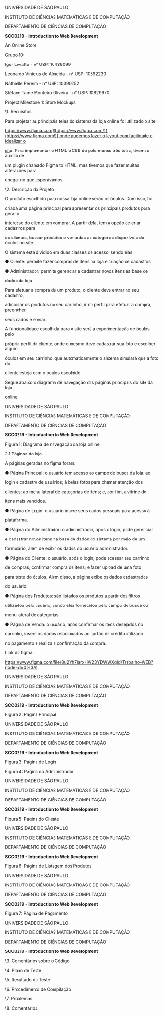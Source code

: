 ﻿

UNIVERSIDADE DE SÃO PAULO

INSTITUTO DE CIÊNCIAS MATEMÁTICAS E DE COMPUTAÇÃO

DEPARTAMENTO DE CIÊNCIAS DE COMPUTAÇÃO

**SCC0219 - Introduction to Web Development**

An Online Store

Grupo 10:

Igor Lovatto - n° USP: 10439099

Leonardo Vinicius de Almeida - n° USP: 10392230

Nathielle Pereira - n° USP: 10390252

Stéfane Tame Monteiro Oliveira - n° USP: 10829970

Project Milestone 1: Store Mockups

\1. Requisitos

Para projetar as principais telas do sistema da loja online foi utilizado o site

[https://www.figma.com](https://www.figma.com/)[,](https://www.figma.com/)[ ](https://www.figma.com/)[onde](https://www.figma.com/)[ ](https://www.figma.com/)[pudemos](https://www.figma.com/)[ ](https://www.figma.com/)[fazer](https://www.figma.com/)[ ](https://www.figma.com/)[o](https://www.figma.com/)[ ](https://www.figma.com/)[layout](https://www.figma.com/)[ ](https://www.figma.com/)[com](https://www.figma.com/)[ ](https://www.figma.com/)[facilidade](https://www.figma.com/)[ ](https://www.figma.com/)[e](https://www.figma.com/)[ ](https://www.figma.com/)[idealizar](https://www.figma.com/)[ ](https://www.figma.com/)[o](https://www.figma.com/)

[sit](https://www.figma.com/)e. Para implementar o HTML e CSS de pelo menos três telas, tivemos auxílio de

um plugin chamado Figma to HTML, mas tivemos que fazer muitas alterações para

chegar no que esperávamos.

\2. Descrição do Projeto

O produto escolhido para nossa loja online serão os óculos. Com isso, foi

criada uma página principal para apresentar os principais produtos para gerar o

interesse do cliente em comprar. A partir dela, tem a opção de criar cadastros para

os clientes, buscar produtos e ver todas as categorias disponíveis de óculos no site.

O sistema está dividido em duas classes de acesso, sendo elas:

● Cliente: permite fazer compras de itens na loja e criação de cadastros

● Administrador: permite gerenciar e cadastrar novos itens na base de

dados da loja

Para efetuar a compra de um produto, o cliente deve entrar no seu cadastro,

adicionar os produtos no seu carrinho, ir no perfil para efetuar a compra, preencher

seus dados e enviar.

A funcionalidade escolhida para o site será a experimentação de óculos pelo

próprio perfil do cliente, onde o mesmo deve cadastrar sua foto e escolher algum

óculos em seu carrinho, que automaticamente o sistema simulará que a foto do

cliente esteja com o óculos escolhido.

Segue abaixo o diagrama de navegação das páginas principais do site da loja

online:





UNIVERSIDADE DE SÃO PAULO

INSTITUTO DE CIÊNCIAS MATEMÁTICAS E DE COMPUTAÇÃO

DEPARTAMENTO DE CIÊNCIAS DE COMPUTAÇÃO

**SCC0219 - Introduction to Web Development**

Figura 1: Diagrama de navegação da loja online

2.1 Páginas da loja

A páginas geradas no figma foram:

● Página Principal: o usuário tem acesso ao campo de busca da loja; ao

login e cadastro de usuários; à belas fotos para chamar atenção dos

clientes; ao menu lateral de categorias de itens; e, por fim, a vitrine de

itens mais vendidos.

● Página de Login: o usuário insere seus dados pessoais para acesso à

plataforma.

● Página do Administrador: o administrador, após o login, pode gerenciar

e cadastrar novos itens na base de dados do sistema por meio de um

formulário, além de exibir os dados do usuário administrador.

● Página do Cliente: o usuário, após o login, pode acessar seu carrinho

de compras; confirmar compra de itens; e fazer upload de uma foto

para teste do óculos. Além disso, a página exibe os dados cadastrados

do usuário.

● Página dos Produtos: são listados os produtos a partir dos filtros

utilizados pelo usuário, sendo eles fornecidos pelo campo de busca ou

menu lateral de categorias.

● Página de Venda: o usuário, após confirmar os itens desejados no

carrinho, insere os dados relacionados ao cartão de crédito utilizado

no pagamento e realiza a confirmação da compra.

Link do figma:

https://www.figma.com/file/8u2Yh7larxHW23YDWWXqId/Trabalho-WEB?node-id=0%3A1





UNIVERSIDADE DE SÃO PAULO

INSTITUTO DE CIÊNCIAS MATEMÁTICAS E DE COMPUTAÇÃO

DEPARTAMENTO DE CIÊNCIAS DE COMPUTAÇÃO

**SCC0219 - Introduction to Web Development**

Figura 2: Página Principal





UNIVERSIDADE DE SÃO PAULO

INSTITUTO DE CIÊNCIAS MATEMÁTICAS E DE COMPUTAÇÃO

DEPARTAMENTO DE CIÊNCIAS DE COMPUTAÇÃO

**SCC0219 - Introduction to Web Development**

Figura 3: Página de Login

Figura 4: Página do Administrador





UNIVERSIDADE DE SÃO PAULO

INSTITUTO DE CIÊNCIAS MATEMÁTICAS E DE COMPUTAÇÃO

DEPARTAMENTO DE CIÊNCIAS DE COMPUTAÇÃO

**SCC0219 - Introduction to Web Development**

Figura 5: Página do Cliente





UNIVERSIDADE DE SÃO PAULO

INSTITUTO DE CIÊNCIAS MATEMÁTICAS E DE COMPUTAÇÃO

DEPARTAMENTO DE CIÊNCIAS DE COMPUTAÇÃO

**SCC0219 - Introduction to Web Development**

Figura 6: Página de Listagem dos Produtos





UNIVERSIDADE DE SÃO PAULO

INSTITUTO DE CIÊNCIAS MATEMÁTICAS E DE COMPUTAÇÃO

DEPARTAMENTO DE CIÊNCIAS DE COMPUTAÇÃO

**SCC0219 - Introduction to Web Development**

Figura 7: Página de Pagamento





UNIVERSIDADE DE SÃO PAULO

INSTITUTO DE CIÊNCIAS MATEMÁTICAS E DE COMPUTAÇÃO

DEPARTAMENTO DE CIÊNCIAS DE COMPUTAÇÃO

**SCC0219 - Introduction to Web Development**

\3. Comentários sobre o Código

\4. Plano de Teste

\5. Resultado do Teste

\6. Procedimento de Compilação

\7. Problemas

\8. Comentários

